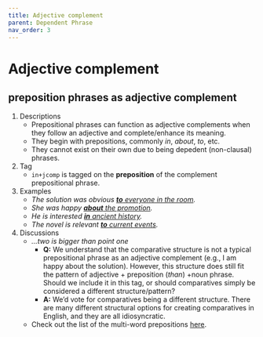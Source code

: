 ```yaml
---
title: Adjective complement
parent: Dependent Phrase
nav_order: 3
---
```


# Adjective complement

## preposition phrases as adjective complement
1. Descriptions
   - Prepositional phrases can function as adjective complements when they follow an adjective and complete/enhance its meaning.
   - They begin with prepositions, commonly *in*, *about*, *to*, etc.
   - They cannot exist on their own due to being depedent (non-clausal) phrases.
2. Tag
   - `in+jcomp` is tagged on the **preposition** of the complement prepositional phrase. 
3. Examples
   - *The solution was obvious <ins>**to** everyone in the room</ins>.*
   - *She was happy <ins>**about** the promotion</ins>.*
   - *He is interested <ins>**in** ancient history</ins>.*
   - *The novel is relevant <ins>**to** current events</ins>.*
4. Discussions
   - *…two is bigger than point one*
      - **Q:** We understand that the comparative structure is not a typical prepositional phrase as an adjective complement (e.g., I am happy about the solution). However, this structure does still fit the pattern of adjective + preposition (*than*) +noun phrase. Should we include it in this tag, or should comparatives simply be considered a different structure/pattern?
      - **A:** We’d vote for comparatives being a different structure.  There are many different structural options for creating comparatives in English, and they are all idiosyncratic.
   - Check out the list of the multi-word prepositions [here](https://lcr-ads-lab.github.io/LxGrTagger-Documentation/docs/Discussions/#multi-word-prepositions-and-subordinators).

